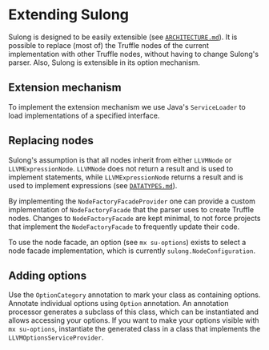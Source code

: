 # Extending Sulong

Sulong is designed to be easily extensible (see [`ARCHITECTURE.md`](ARCHITECTURE.md)).
It is possible to replace (most of) the Truffle nodes of the current implementation
with other Truffle nodes, without having to change Sulong's parser.
Also, Sulong is extensible in its option mechanism.

## Extension mechanism

To implement the extension mechanism we use Java's `ServiceLoader` to load
implementations of a specified interface.

## Replacing nodes

Sulong's assumption is that all nodes inherit from either `LLVMNode` or
`LLVMExpressionNode`. `LLVMNode` does not return a result and is used to
implement statements, while `LLVMExpressionNode` returns a result and is
used to implement expressions (see [`DATATYPES.md`](DATATYPES.md)).

By implementing the `NodeFactoryFacadeProvider` one can provide a custom
implementation of `NodeFactoryFacade` that the parser uses to create
Truffle nodes. Changes to `NodeFactoryFacade` are kept minimal, to not
force projects that implement the `NodeFactoryFacade` to frequently update
their code.

To use the node facade, an option (see `mx su-options`) exists to select
a node facade implementation, which is currently `sulong.NodeConfiguration`.

## Adding options

Use the `OptionCategory` annotation to mark your class as containing options.
Annotate individual options using `Option` annotation.
An annotation processor generates a subclass of this class, which can be
instantiated and allows accessing your options. If you want to make your
options visible with `mx su-options`, instantiate the generated class in a
class that implements the `LLVMOptionsServiceProvider`.
